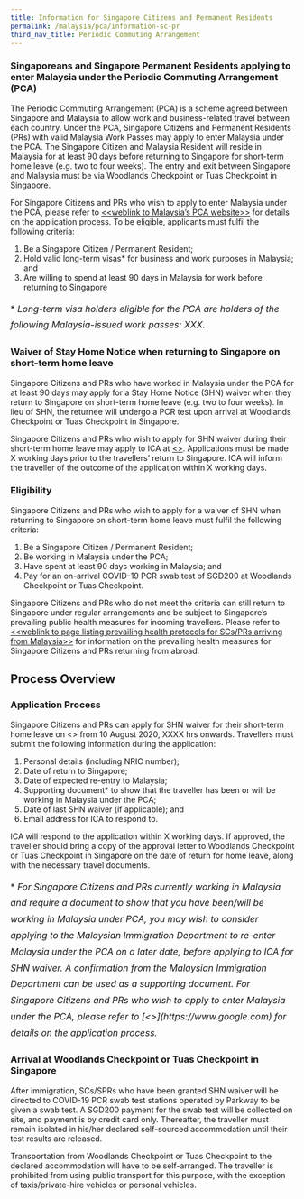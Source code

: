 ```yaml
---
title: Information for Singapore Citizens and Permanent Residents
permalink: /malaysia/pca/information-sc-pr
third_nav_title: Periodic Commuting Arrangement
---
```


### **Singaporeans and Singapore Permanent Residents applying to enter Malaysia under the Periodic Commuting Arrangement (PCA)**

The Periodic Commuting Arrangement (PCA) is a scheme agreed between Singapore and Malaysia to allow work and business-related travel between each country. Under the PCA, Singapore Citizens and Permanent Residents (PRs) with valid Malaysia Work Passes may apply to enter Malaysia under the PCA. The Singapore Citizen and Malaysia Resident will reside in Malaysia for at least 90 days before returning to Singapore for short-term home leave (e.g. two to four weeks). The entry and exit between Singapore and Malaysia must be via Woodlands Checkpoint or Tuas Checkpoint in Singapore.

For Singapore Citizens and PRs who wish to apply to enter Malaysia under the PCA, please refer to [<<weblink to Malaysia’s PCA website>>](https://www.google.com) for details on the application process. To be eligible, applicants must fulfil the following criteria:

1. Be a Singapore Citizen / Permanent Resident;
2. Hold valid long-term visas* for business and work purposes in Malaysia; and
3. Are willing to spend at least 90 days in Malaysia for work before returning to Singapore

<p style="font-size: 1.0rem; line-height: 1.8rem;">* <em>Long-term visa holders eligible for the PCA are holders of the following Malaysia-issued work passes: XXX.</em></p>

### **Waiver of Stay Home Notice when returning to Singapore on short-term home leave**

Singapore Citizens and PRs who have worked in Malaysia under the PCA for at least 90 days may apply for a Stay Home Notice (SHN) waiver when they return to Singapore on short-term home leave (e.g. two to four weeks). In lieu of SHN, the returnee will undergo a PCR test upon arrival at Woodlands Checkpoint or Tuas Checkpoint in Singapore.

Singapore Citizens and PRs who wish to apply for SHN waiver during their short-term home leave may apply to ICA at [<<weblink to application form>>](https://www.google.com). Applications must be made X working days prior to the travellers’ return to Singapore. ICA will inform the traveller of the outcome of the application within X working days.

### **Eligibility**

Singapore Citizens and PRs who wish to apply for a waiver of SHN when returning to Singapore on short-term home leave must fulfil the following criteria:

1. Be a Singapore Citizen / Permanent Resident;
2. Be working in Malaysia under the PCA;
3. Have spent at least 90 days working in Malaysia; and
4. Pay for an on-arrival COVID-19 PCR swab test of SGD200 at Woodlands Checkpoint or Tuas Checkpoint.

Singapore Citizens and PRs who do not meet the criteria can still return to Singapore under regular arrangements and be subject to Singapore’s prevailing public health measures for incoming travellers. Please refer to [<<weblink to page listing prevailing health protocols for SCs/PRs arriving from Malaysia>>](https://www.google.com) for information on the prevailing health measures for Singapore Citizens and PRs returning from abroad.

## **Process Overview**

### **Application Process**

Singapore Citizens and PRs can apply for SHN waiver for their short-term home leave on <<weblink to application form>> from 10 August 2020, XXXX hrs onwards. Travellers must submit the following information during the application:

1. Personal details (including NRIC number);
2. Date of return to Singapore;
3. Date of expected re-entry to Malaysia;
4. Supporting document* to show that the traveller has been or will be working in Malaysia under the PCA;
5. Date of last SHN waiver (if applicable); and
6. Email address for ICA to respond to.

ICA will respond to the application within X working days. If approved, the traveller should bring a copy of the approval letter to Woodlands Checkpoint or Tuas Checkpoint in Singapore on the date of return for home leave, along with the necessary travel documents.

<p style="font-size: 1.0rem; line-height: 1.8rem;">* <em>For Singapore Citizens and PRs currently working in Malaysia and require a document to show that you have been/will be working in Malaysia under PCA, you may wish to consider applying to the Malaysian Immigration Department to re-enter Malaysia under the PCA on a later date, before applying to ICA for SHN waiver. A confirmation from the Malaysian Immigration Department can be used as a supporting document. For Singapore Citizens and PRs who wish to apply to enter Malaysia under the PCA, please refer to [<<weblink to Malaysia’s PCA website>>](https://www.google.com) for details on the application process.</em></p>

### **Arrival at Woodlands Checkpoint or Tuas Checkpoint in Singapore**

After immigration, SCs/SPRs who have been granted SHN waiver will be directed to COVID-19 PCR swab test stations operated by Parkway to be given a swab test. A SGD200 payment for the swab test will be collected on site, and payment is by credit card only. Thereafter, the traveller must remain isolated in his/her declared self-sourced accommodation until their test results are released.

Transportation from Woodlands Checkpoint or Tuas Checkpoint to the declared accommodation will have to be self-arranged. The traveller is prohibited from using public transport for this purpose, with the exception of taxis/private-hire vehicles or personal vehicles.
